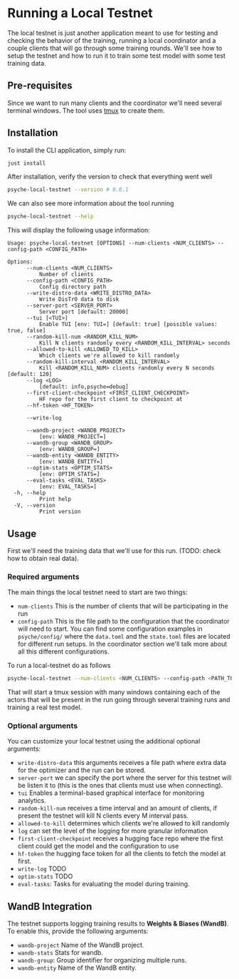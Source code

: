 # Running a Local Testnet

The local testnet is just another application meant to use for testing and checking the behavior of the training, running a local coordinator and a couple clients that will go through some training rounds. We'll see how to setup the testnet and how to run it to train some test model with some test training data.

## Pre-requisites

Since we want to run many clients and the coordinator we'll need several terminal windows. The tool uses [tmux](https://github.com/tmux/tmux/wiki/Installing) to create them.

## Installation

To install the CLI application, simply run:

```bash
just install
```

After installation, verify the version to check that everything went well

```bash
psyche-local-testnet --version # 0.0.1
```

We can also see more information about the tool running

```bash
psyche-local-testnet --help
```

This will display the following usage information:

```plaintext
Usage: psyche-local-testnet [OPTIONS] --num-clients <NUM_CLIENTS> --config-path <CONFIG_PATH>

Options:
      --num-clients <NUM_CLIENTS>
          Number of clients
      --config-path <CONFIG_PATH>
          Config directory path
      --write-distro-data <WRITE_DISTRO_DATA>
          Write DisTrO data to disk
      --server-port <SERVER_PORT>
          Server port [default: 20000]
      --tui [<TUI>]
          Enable TUI [env: TUI=] [default: true] [possible values: true, false]
      --random-kill-num <RANDOM_KILL_NUM>
          Kill N clients randomly every <RANDOM_KILL_INTERVAL> seconds
      --allowed-to-kill <ALLOWED_TO_KILL>
          Which clients we're allowed to kill randomly
      --random-kill-interval <RANDOM_KILL_INTERVAL>
          Kill <RANDOM_KILL_NUM> clients randomly every N seconds [default: 120]
      --log <LOG>
          [default: info,psyche=debug]
      --first-client-checkpoint <FIRST_CLIENT_CHECKPOINT>
          HF repo for the first client to checkpoint at
      --hf-token <HF_TOKEN>

      --write-log

      --wandb-project <WANDB_PROJECT>
          [env: WANDB_PROJECT=]
      --wandb-group <WANDB_GROUP>
          [env: WANDB_GROUP=]
      --wandb-entity <WANDB_ENTITY>
          [env: WANDB_ENTITY=]
      --optim-stats <OPTIM_STATS>
          [env: OPTIM_STATS=]
      --eval-tasks <EVAL_TASKS>
          [env: EVAL_TASKS=]
  -h, --help
          Print help
  -V, --version
          Print version
```

## Usage

First we'll need the training data that we'll use for this run. (TODO: check how to obtain real data).

### Required arguments

The main things the local testnet need to start are two things:
- `num-clients` This is the number of clients that will be participating in the run
- `config-path` This is the file path to the configuration that the coordinator will need to start. You can find some configuration examples in `psyche/config/` where the `data.toml` and the `state.toml` files are located for different run setups. In the coordinator section we'll talk more about all this different configurations.

To run a local-testnet do as follows

```bash
psyche-local-testnet --num-clients <NUM_CLIENTS> --config-path <PATH_TO_CONFIG_FILE>
```

That will start a tmux session with many windows containing each of the actors that will be present in the run going through several training runs and training a real test model.

### Optional arguments

You can customize your local testnet using the additional optional arguments:
- `write-distro-data` this arguments receives a file path where extra data for the optimizer and the run can be stored.
- `server-port` we can specify the port where the server for this testnet will be listen it to (this is the ones that clients must use when connecting).
- `tui` Enables a terminal-based graphical interface for monitoring analytics.
- `random-kill-num` receives a time interval and an amount of clients, if present the testnet will kill N clients every M interval pass.
- `allowed-to-kill` determines which clients we're allowed to kill randomly
- `log` can set the level of the logging for more granular information
- `first-client-checkpoint` receives a hugging face repo where the first client could get the model and the configuration to use
- `hf-token` the hugging face token for all the clients to fetch the model at first.
- `write-log` TODO
- `optim-stats` TODO
- `eval-tasks`: Tasks for evaluating the model during training.

## WandB Integration

The testnet supports logging training results to **Weights & Biases (WandB)**. To enable this, provide the following arguments:

- `wandb-project` Name of the WandB project.
- `wandb-stats` Stats for wandb.
- `wandb-group`: Group identifier for organizing multiple runs.
- `wandb-entity` Name of the WandB entity.

